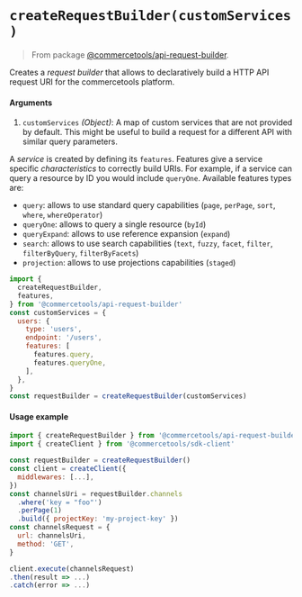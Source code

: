 # `createRequestBuilder(customServices)`

> From package [@commercetools/api-request-builder](/docs/sdk/api/README.md#api-request-builder).

Creates a *request builder* that allows to declaratively build a HTTP API request URI for the commercetools platform.

#### Arguments

1. `customServices` *(Object)*: A map of custom services that are not provided by default. This might be useful to build a request for a different API with similar query parameters.

A _service_ is created by defining its `features`. Features give a service specific _characteristics_ to correctly build URIs. For example, if a service can query a resource by ID you would include `queryOne`. Available features types are:

- `query`: allows to use standard query capabilities (`page`, `perPage`, `sort`, `where`, `whereOperator`)
- `queryOne`: allows to query a single resource (`byId`)
- `queryExpand`: allows to use reference expansion (`expand`)
- `search`: allows to use search capabilities (`text`, `fuzzy`, `facet`, `filter`, `filterByQuery`, `filterByFacets`)
- `projection`: allows to use projections capabilities (`staged`)

```js
import {
  createRequestBuilder,
  features,
} from '@commercetools/api-request-builder'
const customServices = {
  users: {
    type: 'users',
    endpoint: '/users',
    features: [
      features.query,
      features.queryOne,
    ],
  },
}
const requestBuilder = createRequestBuilder(customServices)
```

#### Usage example

```js
import { createRequestBuilder } from '@commercetools/api-request-builder'
import { createClient } from '@commercetools/sdk-client'

const requestBuilder = createRequestBuilder()
const client = createClient({
  middlewares: [...],
})
const channelsUri = requestBuilder.channels
  .where('key = "foo"')
  .perPage(1)
  .build({ projectKey: 'my-project-key' })
const channelsRequest = {
  url: channelsUri,
  method: 'GET',
}

client.execute(channelsRequest)
.then(result => ...)
.catch(error => ...)
```
